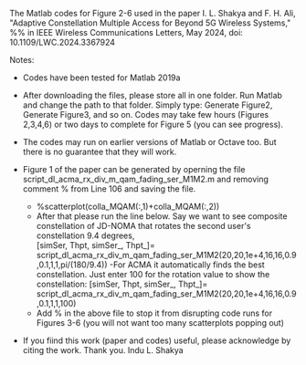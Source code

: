 The Matlab codes for Figure 2-6 used in the paper I. L. Shakya and F. H. Ali, "Adaptive Constellation Multiple Access for Beyond 5G Wireless Systems," 
%% in IEEE Wireless Communications Letters, May 2024, doi: 10.1109/LWC.2024.3367924

Notes:
- Codes have been tested for Matlab 2019a
- After downloading the files, please store all in one folder. Run Matlab and change the path to that folder. Simply type: Generate Figure2, Generate Figure3, and so on. Codes may take few hours (Figures 2,3,4,6) or two days to complete for Figure 5 (you can see progress). 
- The codes may run on earlier versions of Matlab or Octave too. But there is no guarantee that they will work. 
  
- Figure 1 of the paper can be generated by operning the file script_dl_acma_rx_div_m_qam_fading_ser_M1M2.m and removing comment % from Line 106 and saving the file.
  - %scatterplot(colla_MQAM(:,1)+colla_MQAM(:,2))
  - After that please run the line below. Say we want to see composite constellation of JD-NOMA that rotates the second user's constellation 9.4 degrees,  
      [simSer, Thpt, simSer_, Thpt_]= script_dl_acma_rx_div_m_qam_fading_ser_M1M2(20,20,1e+4,16,16,0.9,0.1,1,1,pi/(180/9.4))
  -For ACMA it automatically finds the best constellation. Just enter 100 for the rotation value to show the constellation:
      [simSer, Thpt, simSer_, Thpt_]= script_dl_acma_rx_div_m_qam_fading_ser_M1M2(20,20,1e+4,16,16,0.9,0.1,1,1,100)
   - Add % in the above file to stop it from disrupting code runs for Figures 3-6 (you will not want too many scatterplots popping out)

- If you fiind this work (paper and codes) useful, please acknowledge by citing the work. Thank you. Indu L. Shakya
